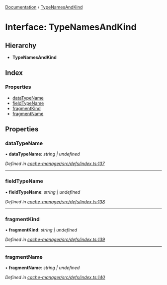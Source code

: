 [Documentation](../README.md) › [TypeNamesAndKind](typenamesandkind.md)

# Interface: TypeNamesAndKind

## Hierarchy

* **TypeNamesAndKind**

## Index

### Properties

* [dataTypeName](typenamesandkind.md#datatypename)
* [fieldTypeName](typenamesandkind.md#fieldtypename)
* [fragmentKind](typenamesandkind.md#fragmentkind)
* [fragmentName](typenamesandkind.md#fragmentname)

## Properties

###  dataTypeName

• **dataTypeName**: *string | undefined*

*Defined in [cache-manager/src/defs/index.ts:137](https://github.com/badbatch/graphql-box/blob/e00219a/packages/cache-manager/src/defs/index.ts#L137)*

___

###  fieldTypeName

• **fieldTypeName**: *string | undefined*

*Defined in [cache-manager/src/defs/index.ts:138](https://github.com/badbatch/graphql-box/blob/e00219a/packages/cache-manager/src/defs/index.ts#L138)*

___

###  fragmentKind

• **fragmentKind**: *string | undefined*

*Defined in [cache-manager/src/defs/index.ts:139](https://github.com/badbatch/graphql-box/blob/e00219a/packages/cache-manager/src/defs/index.ts#L139)*

___

###  fragmentName

• **fragmentName**: *string | undefined*

*Defined in [cache-manager/src/defs/index.ts:140](https://github.com/badbatch/graphql-box/blob/e00219a/packages/cache-manager/src/defs/index.ts#L140)*
